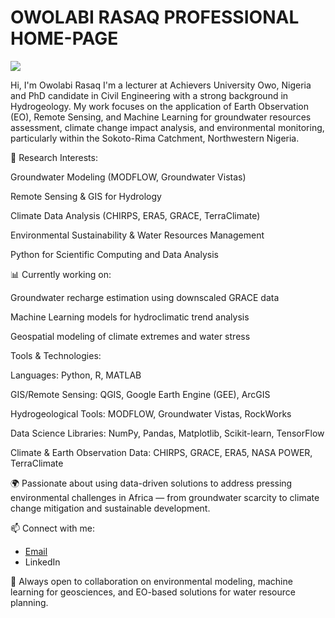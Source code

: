# OWOLABI RASAQ PROFESSIONAL HOME-PAGE


![](https://media.licdn.com/dms/image/v2/C4D03AQEJkJGPdDav4g/profile-displayphoto-shrink_200_200/profile-displayphoto-shrink_200_200/0/1599673719773?e=1755734400&v=beta&t=FOvf1XS_5Skv8mbklFa9q6GIL4RTH3f1AQ0qDM3AqOs)

 
 Hi, I'm Owolabi Rasaq
I'm a lecturer at Achievers University Owo, Nigeria and PhD candidate in Civil Engineering with a strong background in Hydrogeology. My work focuses on the application of Earth Observation (EO), Remote Sensing, and Machine Learning for groundwater resources assessment, climate change impact analysis, and environmental monitoring, particularly within the Sokoto-Rima Catchment, Northwestern Nigeria.

🔬 Research Interests:

Groundwater Modeling (MODFLOW, Groundwater Vistas)

Remote Sensing & GIS for Hydrology

Climate Data Analysis (CHIRPS, ERA5, GRACE, TerraClimate)

Environmental Sustainability & Water Resources Management

Python for Scientific Computing and Data Analysis

📊 Currently working on:

Groundwater recharge estimation using downscaled GRACE data

Machine Learning models for hydroclimatic trend analysis

Geospatial modeling of climate extremes and water stress

Tools & Technologies:

Languages: Python, R, MATLAB

GIS/Remote Sensing: QGIS, Google Earth Engine (GEE), ArcGIS

Hydrogeological Tools: MODFLOW, Groundwater Vistas, RockWorks

Data Science Libraries: NumPy, Pandas, Matplotlib, Scikit-learn, TensorFlow

Climate & Earth Observation Data: CHIRPS, GRACE, ERA5, NASA POWER, TerraClimate

🌍 Passionate about using data-driven solutions to address pressing environmental challenges in Africa — from groundwater scarcity to climate change mitigation and sustainable development.

📫 Connect with me:

* [Email](owolabi.rr@zchievers.edu.ng)
* LinkedIn



🚀 Always open to collaboration on environmental modeling, machine learning for geosciences, and EO-based solutions for water resource planning.


<!---
georasaq/georasaq is a ✨ special ✨ repository because its `README.md` (this file) appears on your GitHub profile.
You can click the Preview link to take a look at your changes.
--->
